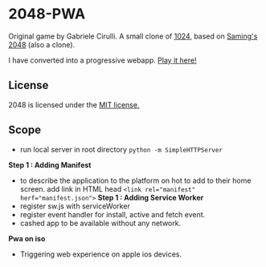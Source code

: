 # 2048-PWA
Original game by Gabriele Cirulli. A small clone of [1024](https://play.google.com/store/apps/details?id=com.veewo.a1024), based on [Saming's 2048](http://saming.fr/p/2048/) (also a clone).

I have converted into a progressive webapp.  [Play it here!](https://qasimtalkin.github.io/PWA-Game-2048/)

## License
2048 is licensed under the [MIT license.](https://github.com/gabrielecirulli/2048/blob/master/LICENSE.txt)

## Scope 

- run local server in root directory 
`python -m SimpleHTTPServer`

**Step 1 : Adding Manifest**
- to describe the application to the platform on hot to add to their home screen. 
add link in HTML head
`<link rel="manifest" herf="manifest.json">`
**Step 1 : Adding Service Worker**
- register sw.js with serviceWorker 
- register event handler for install, active and fetch event. 
- cashed app to be available without any network. 

**Pwa on iso**
- Triggering web experience on apple ios devices. 